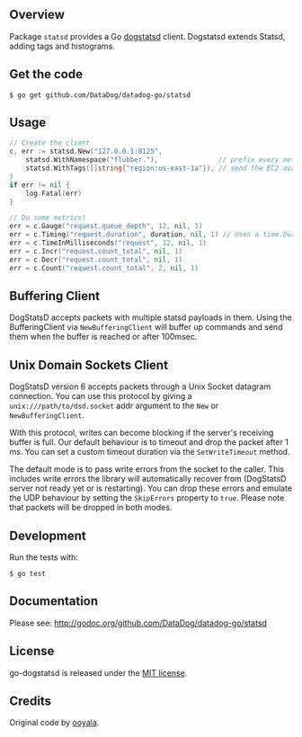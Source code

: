 ## Overview

Package `statsd` provides a Go [dogstatsd](http://docs.datadoghq.com/guides/dogstatsd/) client.  Dogstatsd extends Statsd, adding tags
and histograms.

## Get the code

    $ go get github.com/DataDog/datadog-go/statsd

## Usage

```go
// Create the client
c, err := statsd.New("127.0.0.1:8125",
	statsd.WithNamespace("flubber."),               // prefix every metric with the app name
	statsd.WithTags([]string{"region:us-east-1a"}), // send the EC2 availability zone as a tag with every metric
)
if err != nil {
	log.Fatal(err)
}

// Do some metrics!
err = c.Gauge("request.queue_depth", 12, nil, 1)
err = c.Timing("request.duration", duration, nil, 1) // Uses a time.Duration!
err = c.TimeInMilliseconds("request", 12, nil, 1)
err = c.Incr("request.count_total", nil, 1)
err = c.Decr("request.count_total", nil, 1)
err = c.Count("request.count_total", 2, nil, 1)
```

## Buffering Client

DogStatsD accepts packets with multiple statsd payloads in them.  Using the BufferingClient via `NewBufferingClient` will buffer up commands and send them when the buffer is reached or after 100msec.

## Unix Domain Sockets Client

DogStatsD version 6 accepts packets through a Unix Socket datagram connection. You can use this protocol by giving a
`unix:///path/to/dsd.socket` addr argument to the `New` or `NewBufferingClient`.

With this protocol, writes can become blocking if the server's receiving buffer is full. Our default behaviour is to
timeout and drop the packet after 1 ms. You can set a custom timeout duration via the `SetWriteTimeout` method.

The default mode is to pass write errors from the socket to the caller. This includes write errors the library will
automatically recover from (DogStatsD server not ready yet or is restarting). You can drop these errors and emulate
the UDP behaviour by setting the `SkipErrors` property to `true`. Please note that packets will be dropped in both modes.

## Development

Run the tests with:

    $ go test

## Documentation

Please see: http://godoc.org/github.com/DataDog/datadog-go/statsd

## License

go-dogstatsd is released under the [MIT license](http://www.opensource.org/licenses/mit-license.php).

## Credits

Original code by [ooyala](https://github.com/ooyala/go-dogstatsd).

